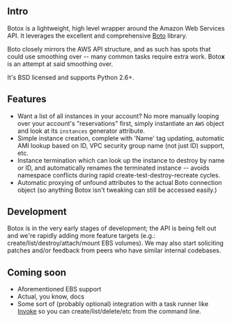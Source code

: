 ## Intro

Botox is a lightweight, high level wrapper around the Amazon Web Services API.
It leverages the excellent and comprehensive
[Boto](http://boto.readthedocs.org/en/latest/) library.

Boto closely mirrors the AWS API structure, and as such has spots that could
use smoothing over -- many common tasks require extra work.  Boto**x** is an
attempt at said smoothing over.

It's BSD licensed and supports Python 2.6+.

## Features

* Want a list of all instances in your account? No more manually looping over
  your account's "reservations" first, simply instantiate an `AWS` object and
  look at its `instances` generator attribute.
* Simple instance creation, complete with 'Name' tag updating, automatic AMI
  lookup based on ID, VPC security group name (not just ID) support, etc.
* Instance termination which can look up the instance to destroy by name or ID,
  and automatically renames the terminated instance -- avoids namespace
  conflicts during rapid create-test-destroy-recreate cycles.
* Automatic proxying of unfound attributes to the actual Boto connection object
  (so anything Botox isn't tweaking can still be accessed easily.)

## Development

Botox is in the very early stages of development; the API is being felt out and
we're rapidly adding more feature targets (e.g.:
create/list/destroy/attach/mount EBS volumes). We may also start soliciting
patches and/or feedback from peers who have similar internal codebases.

## Coming soon

* Aforementioned EBS support
* Actual, you know, docs
* Some sort of (probably optional) integration with a task runner like
  [Invoke](https://github.com/pyinvoke/invoke) so you can
  create/list/delete/etc from the command line.
